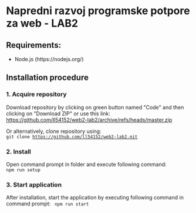 <h1>Napredni razvoj programske potpore za web - LAB2 </h1>

<h2>Requirements:</h2>
<ul>
<li>Node.js (https://nodejs.org/)</li>
</ul>


<h2>Installation procedure</h2>
<h3>1. Acquire repository </h3>

Download repository by clicking on green button named "Code" and then clicking on "Download ZIP" or use this link: <br>
https://github.com/ll54152/web2-lab2/archive/refs/heads/master.zip

Or alternatively, clone repository using: <br>
<code>git clone https://github.com/ll54152/web2-lab2.git </code>

<h3>2. Install </h3>

Open command prompt in folder and execute following command:
<code> npm run setup </code>

<h3>3. Start application</h3>

After installation, start the application by executing following command in command prompt: 
<code> npm run start </code>
